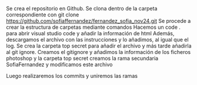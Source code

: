 Se crea el repositorio en Github.
Se clona dentro de la carpeta correspondiente con git clone https://github.com/sofiaffernandez/fernandez_sofia_nov24.git
Se procede a crear la estructura de carpetas mediante comandos
Hacemos un code . para abrir visual studio code y añadir la información de html
Además, descargamos el archivo con las instrucciones y lo añadimos, al igual que el log.
Se crea la carpeta top secret para añadir el archivo y más tarde añadirla al git ignore.
Creamos el gitignore y añadimos la información de los ficheros photoshop y la carpeta top secret
creamos la rama secundaria SofiaFernandez y modificamos este archivo

Luego realizaremos los commits y uniremos las ramas
